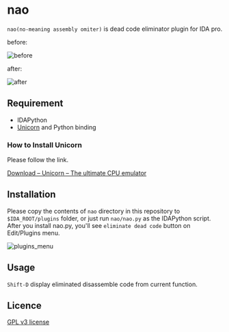 # nao
```nao(no-meaning assembly omiter)``` is dead code eliminator plugin for IDA pro.

before:

![before](./screenshots/before.png)

after:

![after](./screenshots/after.png)


## Requirement
- IDAPython
- [Unicorn](http://www.unicorn-engine.org/) and Python binding

### How to Install Unicorn
Please follow the link.

[Download – Unicorn – The ultimate CPU emulator](http://www.unicorn-engine.org/download/)

## Installation
Please copy the contents of ```nao``` directory in this repository to ```$IDA_ROOT/plugins``` folder, or just run ```nao/nao.py``` as the IDAPython script.
After you install nao.py, you'll see ```eliminate dead code``` button on Edit/Plugins menu.

![plugins_menu](./screenshots/plugins_menu.png)

## Usage
```Shift-D``` display eliminated disassemble code from current function.

## Licence
[GPL v3 license](LICENCE)
